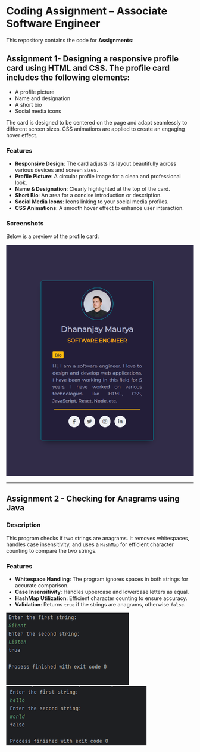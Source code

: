 # Coding Assignment – Associate Software Engineer

This repository contains the code for **Assignments**: 

## Assignment 1- Designing a responsive profile card using HTML and CSS. The profile card includes the following elements:

- A profile picture
- Name and designation
- A short bio
- Social media icons

The card is designed to be centered on the page and adapt seamlessly to different screen sizes. CSS animations are applied to create an engaging hover effect.

### Features

- **Responsive Design**: The card adjusts its layout beautifully across various devices and screen sizes.
- **Profile Picture**: A circular profile image for a clean and professional look.
- **Name & Designation**: Clearly highlighted at the top of the card.
- **Short Bio**: An area for a concise introduction or description.
- **Social Media Icons**: Icons linking to your social media profiles.
- **CSS Animations**: A smooth hover effect to enhance user interaction.

### Screenshots

Below is a preview of the profile card:

![Profile Card Screenshot](/Assignment1/assets/profileCard.png)  

---

## Assignment 2 - Checking for Anagrams using Java

### Description
This program checks if two strings are anagrams. It removes whitespaces, handles case insensitivity, and uses a `HashMap` for efficient character counting to compare the two strings.

### Features
- **Whitespace Handling**: The program ignores spaces in both strings for accurate comparison.
- **Case Insensitivity**: Handles uppercase and lowercase letters as equal.
- **HashMap Utilization**: Efficient character counting to ensure accuracy.
- **Validation**: Returns `true` if the strings are anagrams, otherwise `false`.

![Program Output Screenshot2](/Assignment2/assets/Screenshot1.png)  
![Program Output Screenshot2](/Assignment2/assets/Screenshot2.png)  
